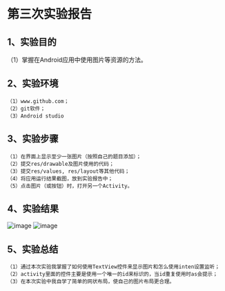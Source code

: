 # 第三次实验报告
## 1、实验目的
（1）掌握在Android应用中使用图片等资源的方法。
## 2、实验环境
    （1）www.github.com；
    （2）git软件；
    （3）Android studio
## 3、实验步骤
    （1）在界面上显示至少一张图片（按照自己的题目添加）；
    （2）提交res/drawable及图片使用的代码；
    （3）提交res/values, res/layout等其他代码；
    （4）将应用运行结果截图，放到实验报告中；
    （5）点击图片（或按钮）时，打开另一个Activity。
## 4、实验结果
![image](https://github.com/luoweihao752/android-labs-2018/blob/master/soft1606081301325/jietu/截图1.png)
![image](https://github.com/luoweihao752/android-labs-2018/blob/master/soft1606081301325/jietu/截图2.png)
## 5、实验总结
    （1）通过本次实验我掌握了如何使用TextView控件来显示图片和怎么使用inten设置监听；
    （2）activity里面的控件主要是使用一个唯一的id来标识的，当id重复使用时as会提示；
    （3）在本次实验中我自学了简单的网状布局，使自己的图片布局更合理。
